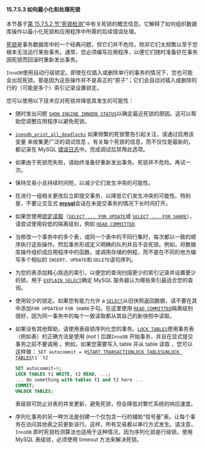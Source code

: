 #### 15.7.5.3 如何最小化和处理死锁

本节基于[第 15.7.5.2 节“死锁检测”](https://dev.mysql.com/doc/refman/8.0/en/innodb-deadlock-detection.html)中有关死锁的概念信息。它解释了如何组织数据库操作以最小化死锁和应用程序中所需的后续错误处理。

[死锁](https://dev.mysql.com/doc/refman/8.0/en/glossary.html#glos_deadlock)是事务数据库中的一个经典问题，但它们并不危险，除非它们太频繁以至于您根本无法运行某些事务。通常，您必须编写应用程序，以便它们随时准备好在事务因死锁而回滚时重新发出事务。

`InnoDB`使用自动行级锁定。即使在仅插入或删除单行的事务的情况下，您也可能会出现死锁。那是因为这些操作并不是真正的“原子”；它们会自动对插入或删除的行的（可能是多个）索引记录设置锁定。

您可以使用以下技术应对死锁并降低其发生的可能性：

- 随时发出问题 [`SHOW ENGINE INNODB STATUS`](https://dev.mysql.com/doc/refman/8.0/en/show-engine.html)以确定最近死锁的原因。这可以帮助您调整应用程序以避免死锁。

- [`innodb_print_all_deadlocks`](https://dev.mysql.com/doc/refman/8.0/en/innodb-parameters.html#sysvar_innodb_print_all_deadlocks) 如果频繁的死锁警告引起关注，请通过启用该变量 来收集更广泛的调试信息 。有关每个死锁的信息，而不仅仅是最新的，都记录在 MySQL [错误日志](https://dev.mysql.com/doc/refman/8.0/en/glossary.html#glos_error_log)中。完成调试后禁用此选项。

- 如果由于死锁而失败，请始终准备好重新发出事务。死锁并不危险。再试一次。

- 保持交易小且持续时间短，以减少它们发生冲突的可能性。

- 在进行一组相关更改后立即提交事务，以降低它们发生冲突的可能性。特别是，不要让交互式 [**mysql**](https://dev.mysql.com/doc/refman/8.0/en/mysql.html)会话在未提交事务的情况下长时间打开。

- 如果您使用[锁定读取](https://dev.mysql.com/doc/refman/8.0/en/glossary.html#glos_locking_read)（[`SELECT ... FOR UPDATE`](https://dev.mysql.com/doc/refman/8.0/en/select.html)或 [`SELECT ... FOR SHARE`](https://dev.mysql.com/doc/refman/8.0/en/select.html)），请尝试使用较低的隔离级别，例如 [`READ COMMITTED`](https://dev.mysql.com/doc/refman/8.0/en/innodb-transaction-isolation-levels.html#isolevel_read-committed).

- 当修改一个事务中的多个表，或同一个表中的不同行集时，每次都以一致的顺序执行这些操作。然后事务形成定义明确的队列并且不会死锁。例如，将数据库操作组织成应用程序中的函数，或调用存储的例程，而不是在不同的地方编写多个相似的 `INSERT`、`UPDATE`和 `DELETE`语句序列。

- 为您的表添加精心挑选的索引，以便您的查询扫描更少的索引记录并设置更少的锁。用于 [`EXPLAIN SELECT`](https://dev.mysql.com/doc/refman/8.0/en/explain.html)确定 MySQL 服务器认为哪些索引最适合您的查询。

- 使用较少的锁定。如果您有能力允许 a [`SELECT`](https://dev.mysql.com/doc/refman/8.0/en/select.html)从旧快照返回数据，请不要在其中添加`FOR UPDATE`or `FOR SHARE`子句。在这里使用 [`READ COMMITTED`](https://dev.mysql.com/doc/refman/8.0/en/innodb-transaction-isolation-levels.html#isolevel_read-committed)隔离级别很好，因为同一事务中的每个一致读取都从其自己的新快照中读取。

- 如果没有其他帮助，请使用表级锁序列化您的事务。[`LOCK TABLES`](https://dev.mysql.com/doc/refman/8.0/en/lock-tables.html)使用事务表（例如表）的正确方法是使用 (not ) 后跟`InnoDB` 开始事务，并且在显式提交事务之前不要调用 。例如，如果您需要写入 table 并从 table 读取 ，您可以这样做： `SET autocommit = 0`[`START TRANSACTION`](https://dev.mysql.com/doc/refman/8.0/en/commit.html)[`LOCK TABLES`](https://dev.mysql.com/doc/refman/8.0/en/lock-tables.html)[`UNLOCK TABLES`](https://dev.mysql.com/doc/refman/8.0/en/lock-tables.html)`t1``t2`

  ```sql
  SET autocommit=0;
  LOCK TABLES t1 WRITE, t2 READ, ...;
  ... do something with tables t1 and t2 here ...
  COMMIT;
  UNLOCK TABLES;
  ```

  表级锁可防止对表的并发更新，避免死锁，但会降低对繁忙系统的响应速度。

- 序列化事务的另一种方法是创建一个仅包含一行的辅助“信号量”表。让每个事务在访问其他表之前更新该行。这样，所有交易都以串行方式发生。请注意，`InnoDB` 即时死锁检测算法也适用于这种情况，因为序列化锁是行级锁。使用 MySQL 表级锁，必须使用 timeout 方法来解决死锁。